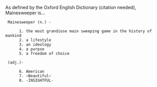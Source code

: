 As defined by the Oxford English Dictionary (citation needed), Mainesweeper is...

     Mainesweeper (n.) -
     
          1. the most grandiose main sweeping game in the history of mankind
          2. a lifestyle
          3. an ideology
          4. a purpse
          5. a freedom of choice
          
     (adj.)-
          
          6. American
          7. ~Beautiful~
          8. -INSIGHTFUL-
